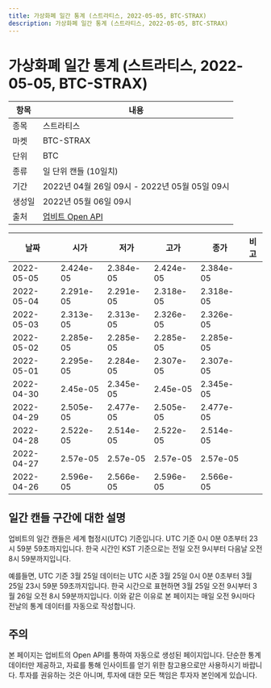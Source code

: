 ```yaml
---
title: 가상화폐 일간 통계 (스트라티스, 2022-05-05, BTC-STRAX)
description: 가상화폐 일간 통계 (스트라티스, 2022-05-05, BTC-STRAX)
---
```



가상화폐 일간 통계 (스트라티스, 2022-05-05, BTC-STRAX)
===

|항목|내용|
|--|--|
|종목|스트라티스|
|마켓|BTC-STRAX|
|단위|BTC|
|종류|일 단위 캔들 (10일치)|
|기간|2022년 04월 26일 09시 - 2022년 05월 05일 09시|
|생성일|2022년 05월 06일 09시|
|출처|[업비트 Open API](https://docs.upbit.com)|


|날짜|시가|저가|고가|종가|비고|
|--|--|--|--|--|--|
|2022-05-05|2.424e-05|2.384e-05|2.424e-05|2.384e-05|    |
|2022-05-04|2.291e-05|2.291e-05|2.318e-05|2.318e-05|    |
|2022-05-03|2.313e-05|2.313e-05|2.326e-05|2.326e-05|    |
|2022-05-02|2.285e-05|2.285e-05|2.285e-05|2.285e-05|    |
|2022-05-01|2.295e-05|2.284e-05|2.307e-05|2.307e-05|    |
|2022-04-30|2.45e-05|2.345e-05|2.45e-05|2.345e-05|    |
|2022-04-29|2.505e-05|2.477e-05|2.505e-05|2.477e-05|    |
|2022-04-28|2.522e-05|2.514e-05|2.522e-05|2.514e-05|    |
|2022-04-27|2.57e-05|2.57e-05|2.57e-05|2.57e-05|    |
|2022-04-26|2.596e-05|2.566e-05|2.596e-05|2.566e-05|    |


일간 캔들 구간에 대한 설명
---


업비트의 일간 캔들은 세계 협정시(UTC) 기준입니다. 
UTC 기준 0시 0분 0초부터 23시 59분 59초까지입니다. 
한국 시간인 KST 기준으로는 전일 오전 9시부터 다음날 오전 8시 59분까지입니다. 


예를들면, UTC 기준 3월 25일 데이터는 UTC 시준 3월 25일 0시 0분 0초부터 3월 25일 23시 59분 59초까지입니다. 
한국 시간으로 표현하면 3월 25일 오전 9시부터 3월 26일 오전 8시 59분까지입니다. 
이와 같은 이유로 본 페이지는 매일 오전 9시마다 전날의 통계 데이터를 자동으로 작성합니다. 


주의
---


본 페이지는 업비트의 Open API를 통하여 자동으로 생성된 페이지입니다. 
단순한 통계 데이터만 제공하고, 자료를 통해 인사이트를 얻기 위한 참고용으로만 사용하시기 바랍니다. 
투자를 권유하는 것은 아니며, 투자에 대한 모든 책임은 투자자 본인에게 있습니다. 

